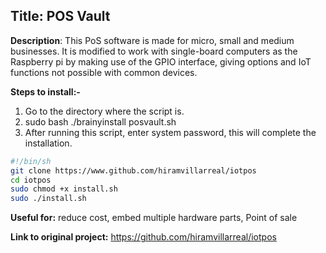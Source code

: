 ## Title: POS Vault
**Description**: This PoS software is made for micro, small and medium businesses. It is modified to work with single-board computers as the Raspberry pi by making use of the GPIO interface, giving options and IoT functions not possible with common devices.

**Steps to install:-**

1.  Go to the directory where the script is.
2.  sudo bash ./brainyinstall posvault.sh
3. After running this script, enter system password, this will complete the installation.
```bash
#!/bin/sh
git clone https://www.github.com/hiramvillarreal/iotpos
cd iotpos
sudo chmod +x install.sh
sudo ./install.sh
```
**Useful for:** reduce cost, embed multiple hardware parts, Point of sale 

**Link to original project:** https://github.com/hiramvillarreal/iotpos